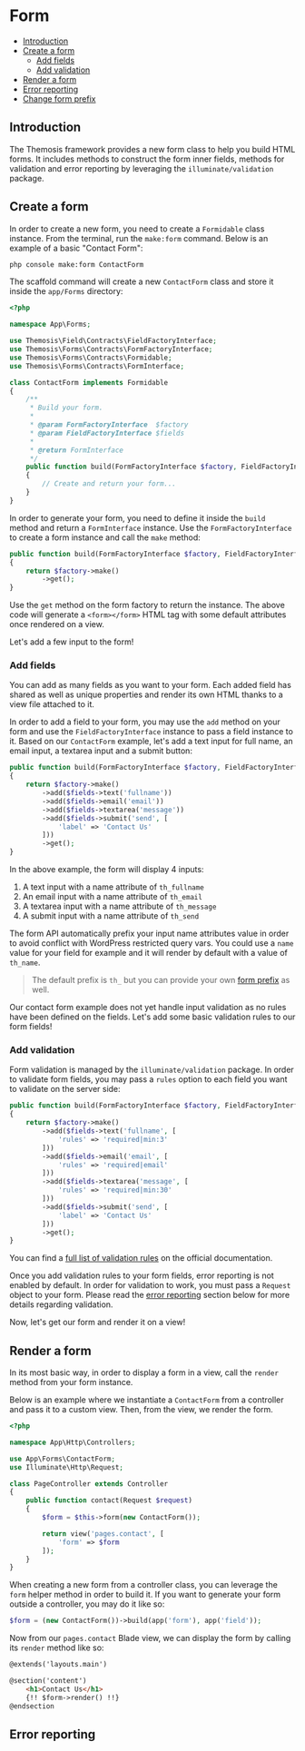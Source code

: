 Form
====

- [Introduction](#introduction)
- [Create a form](#create-a-form)
    - [Add fields](#add-fields)
    - [Add validation](#add-validation)
- [Render a form](#render-a-form)
- [Error reporting](#error-reporting)
- [Change form prefix](#change-form-prefix)

Introduction
------------

The Themosis framework provides a new form class to help you build HTML forms. It includes methods to construct the form inner fields, methods for validation and error reporting by leveraging the `illuminate/validation` package.

Create a form
-------------

In order to create a new form, you need to create a `Formidable` class instance. From the terminal, run the `make:form` command. Below is an example of a basic "Contact Form":

```bash
php console make:form ContactForm
```

The scaffold command will create a new `ContactForm` class and store it inside the `app/Forms` directory:

```php
<?php

namespace App\Forms;

use Themosis\Field\Contracts\FieldFactoryInterface;
use Themosis\Forms\Contracts\FormFactoryInterface;
use Themosis\Forms\Contracts\Formidable;
use Themosis\Forms\Contracts\FormInterface;

class ContactForm implements Formidable
{
    /**
     * Build your form.
     *
     * @param FormFactoryInterface  $factory
     * @param FieldFactoryInterface $fields
     *
     * @return FormInterface
     */
    public function build(FormFactoryInterface $factory, FieldFactoryInterface $fields): FormInterface
    {
        // Create and return your form...
    }
}
```

In order to generate your form, you need to define it inside the `build` method and return a `FormInterface` instance. Use the `FormFactoryInterface` to create a form instance and call the `make` method:

```php
public function build(FormFactoryInterface $factory, FieldFactoryInterface $fields): FormInterface
{
    return $factory->make()
        ->get();
}
```

Use the `get` method on the form factory to return the instance. The above code will generate a `<form></form>` HTML tag with some default attributes once rendered on a view.

Let's add a few input to the form!

### Add fields

You can add as many fields as you want to your form. Each added field has shared as well as unique properties and render its own HTML thanks to a view file attached to it.

In order to add a field to your form, you may use the `add` method on your form and use the `FieldFactoryInterface` instance to pass a field instance to it. Based on our `ContactForm` example, let's add a text input for full name, an email input, a textarea input and a submit button:

```php
public function build(FormFactoryInterface $factory, FieldFactoryInterface $fields): FormInterface
{
    return $factory->make()
        ->add($fields->text('fullname'))
        ->add($fields->email('email'))
        ->add($fields->textarea('message'))
        ->add($fields->submit('send', [
            'label' => 'Contact Us'
        ]))
        ->get();
}
```

In the above example, the form will display 4 inputs:

1. A text input with a name attribute of `th_fullname`
2. An email input with a name attribute of `th_email`
3. A textarea input with a name attribute of `th_message`
4. A submit input with a name attribute of `th_send`

The form API automatically prefix your input name attributes value in order to avoid conflict with WordPress restricted query vars. You could use a `name` value for your field for example and it will render by default with a value of `th_name`.

> The default prefix is `th_` but you can provide your own [form prefix](#change-form-prefix) as well.

Our contact form example does not yet handle input validation as no rules have been defined on the fields. Let's add some basic validation rules to our form fields!

### Add validation

Form validation is managed by the `illuminate/validation` package. In order to validate form fields, you may pass a `rules` option to each field you want to validate on the server side:

```php
public function build(FormFactoryInterface $factory, FieldFactoryInterface $fields): FormInterface
{
    return $factory->make()
        ->add($fields->text('fullname', [
            'rules' => 'required|min:3'
        ]))
        ->add($fields->email('email', [
            'rules' => 'required|email'
        ]))
        ->add($fields->textarea('message', [
            'rules' => 'required|min:30'
        ]))
        ->add($fields->submit('send', [
            'label' => 'Contact Us'
        ]))
        ->get();
}
```

You can find a [full list of validation rules](https://laravel.com/docs/5.7/validation#available-validation-rules) on the official documentation.

Once you add validation rules to your form fields, error reporting is not enabled by default. In order for validation to work, you must pass a `Request` object to your form. Please read the [error reporting](#error-reporting) section below for more details regarding validation.

Now, let's get our form and render it on a view!

Render a form
-------------

In its most basic way, in order to display a form in a view, call the `render` method from your form instance.

Below is an example where we instantiate a `ContactForm` from a controller and pass it to a custom view. Then, from the view, we render the form.

```php
<?php

namespace App\Http\Controllers;

use App\Forms\ContactForm;
use Illuminate\Http\Request;

class PageController extends Controller
{
    public function contact(Request $request)
    {
        $form = $this->form(new ContactForm());

        return view('pages.contact', [
            'form' => $form
        ]);
    }
}
```

When creating a new form from a controller class, you can leverage the `form` helper method in order to build it. If you want to generate your form outside a controller, you may do it like so:

```php
$form = (new ContactForm())->build(app('form'), app('field'));
```

Now from our `pages.contact` Blade view, we can display the form by calling its `render` method like so:

```html
@extends('layouts.main')

@section('content')
    <h1>Contact Us</h1>
    {!! $form->render() !!}
@endsection
```

Error reporting
---------------


